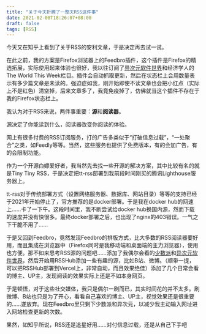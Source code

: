 ```yaml
---
title: "关于今天折腾了一整天RSS这件事"
date: 2021-02-08T18:26:07+08:00
draft: false
tags: [RSS]
---
```


今天又在知乎上看到了关于RSS的安利文章，于是决定再去试一试。

在此之前，我的方案是Firefox浏览器上的Feedbro插件，这个插件是Firefox的精选拓展，实际使用起来体验也很好，我以往订阅了[异次元软件世界](https://www.iplaysoft.com/)和经济学人的The World This Week栏目。插件会自动抓取更新，然后在状态栏上会用数量表示有多少篇文章是未读的。强迫症如我，刚开始即使不读文章也会把小红点（实际上不是红色）清空掉，后来文章多了，我竟免疫掉了，仿佛就当这个插件不存在于我的Firefox状态栏上。

我认为对于RSS来说，两件事重要：**源**和**阅读器**。

源决定了你能读到什么，阅读器改变你阅读的体验。

网上有很多付费的RSS订阅服务，打的广告多类似于“打破信息过载”，“一处聚合”之类，如Feedly等等。当然，这些服务也提供了免费版本，有的会加广告，有的会限制功能。

作为一个开源~~白嫖~~爱好者，我当然先去找一些开源的解决方案，其中比较有名的就是Tiny Tiny RSS，于是决定把tt-rss部署到我前段时间刚买的腾讯Lighthouse服务器上。

tt-rss对于传统部署方式（设置网络服务器、数据库、网站目录）等等的支持已经于2021年开始停止了，官方推荐的是docker部署。于是我在docker hub的网速上……卡了一下午。这段时间里，我不断尝试给docker hub换国内源，然而下载的速度并没有快很多。最终docker部署之后，也出现了nginx的403错误。一气之下干脆不用了……

于是又回到Feedbro，竟然发现Feedbro的排版方式，比大多数的RSS阅读器要好用，而且集成在浏览器中（Firefox同时是我移动端和桌面端的主力浏览器），使用也方便。那不如来思考RSS源的问题吧……添加了我偶尔会看的[少数派](https://sspai.com)和[异次元软件世界](https://www.iplaysoft.com/)，然后开始用RSSHub添加一些有趣的源，比如B站、微博。（顺带一提，可以把RSSHub部署到Vercel上，非常自动，而且效果绝佳）添加了几个日常会看的博主、UP主，发现阅读的效果实际上还是不如本身网页。

于是顿悟，对于这些社交媒体，我只是偶尔一刷而已，其实时间花的并不太多。刷微博、B站也只是为了开心，看看自己喜欢的博主、UP主，视觉效果还是很重要的……遂放弃。现在Feedbro里只剩下少数派和异次元，以减少我主动输入网址进入网站检查更新的次数。

果然，如知乎所说，RSS还是追星好用……对付信息过载，还是从自己下手吧